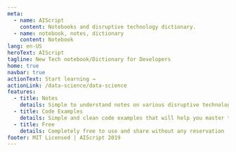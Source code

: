 ```yaml
---
meta:
  - name: AIScript
    content: Notebooks and disruptive technology dictionary.
  - name: notebook, notes, dictionary
    content: Notebook
lang: en-US
heroText: AIScript
tagline: New Tech notebook/Dictionary for Developers
home: true
navbar: true
actionText: Start learning →
actionLink: /data-science/data-science
features:
  - title: Notes
    details: Simple to understand notes on various disruptive technologies like AI, Blockchain, etc.
  - title: Code Examples
    details: Simple and clean code examples that will help you master the concepts in a real-world situation
  - title: Free
    details: Completely free to use and share without any reservation :).
footer: MIT Licensed | AIScript 2019
---
```

